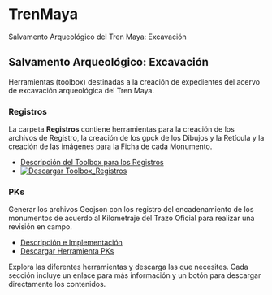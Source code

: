 # TrenMaya
Salvamento Arqueológico del Tren Maya: Excavación

## Salvamento Arqueológico: Excavación

Herramientas (toolbox) destinadas a la creación de expedientes del acervo de excavación arqueológica del Tren Maya. 

### Registros

La carpeta **Registros** contiene herramientas para la creación de los archivos de Registro, la creación de los gpck de los Dibujos y la Retícula y la creación de las imágenes para la Ficha de cada Monumento.

- [Descripción del Toolbox para los Registros](Registros/ReadMe.md)
- <a href="https://github.com/paolazuluaga/TrenMaya/raw/main/Registros/1_Asignar_fotos.exe" download>
    <img src="https://img.shields.io/badge/Descargar%20Toolbox%20Registros-green?style=for-the-badge&logo=download" alt="Descargar Toolbox_Registros">
  </a>

<!-- Añadir más secciones de toolbox según sea necesario -->

### PKs

Generar los archivos Geojson con los registro del encadenamiento de los monumentos de acuerdo al Kilometraje del Trazo Oficial para realizar una revisión en campo.

- <a href="https://raw.githubusercontent.com/paolazuluaga/TrenMaya/main/PKs_Monumentos/ReadMe.html" target="_blank">Descripción e Implementación</a>
- [Descargar Herramienta PKs](OtraCarpeta.zip)

Explora las diferentes herramientas y descarga las que necesites. Cada sección incluye un enlace para más información y un botón para descargar directamente los contenidos.


